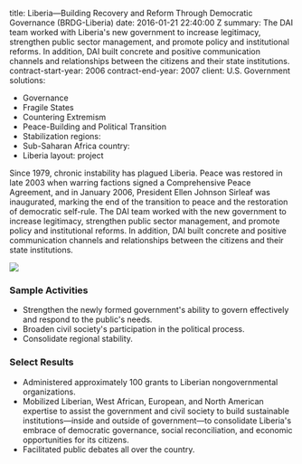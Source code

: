 
title: Liberia—Building Recovery and Reform Through Democratic Governance (BRDG-Liberia)
date: 2016-01-21 22:40:00 Z
summary: The DAI team worked with Liberia's new government to increase legitimacy,
  strengthen public sector management, and promote policy and institutional reforms.
  In addition, DAI built concrete and positive communication channels and relationships
  between the citizens and their state institutions.
contract-start-year: 2006
contract-end-year: 2007
client: U.S. Government
solutions:
- Governance
- Fragile States
- Countering Extremism
- Peace-Building and Political Transition
- Stabilization
regions:
- Sub-Saharan Africa
country:
- Liberia
layout: project


Since 1979, chronic instability has plagued Liberia. Peace was restored in late 2003 when warring factions signed a Comprehensive Peace Agreement, and in January 2006, President Ellen Johnson Sirleaf was inaugurated, marking the end of the transition to peace and the restoration of democratic self-rule. The DAI team worked with the new government to increase legitimacy, strengthen public sector management, and promote policy and institutional reforms. In addition, DAI built concrete and positive communication channels and relationships between the citizens and their state institutions.

![][1]

### Sample Activities

* Strengthen the newly formed government's ability to govern effectively and respond to the public's needs.
* Broaden civil society's participation in the political process.
* Consolidate regional stability.

### Select Results

* Administered approximately 100 grants to Liberian nongovernmental organizations.
* Mobilized Liberian, West African, European, and North American expertise to assist the government and civil society to build sustainable institutions—inside and outside of government—to consolidate Liberia's embrace of democratic governance, social reconciliation, and economic opportunities for its citizens.
* Facilitated public debates all over the country.

[1]: https://assetify-dai.com/projects/LiberiaBRDG.jpg
